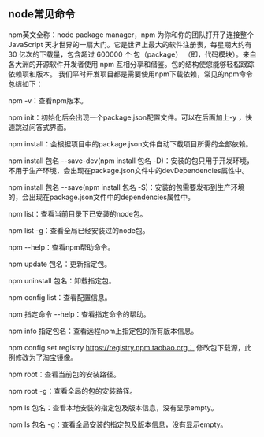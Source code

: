 ## node常见命令

npm英文全称：node package manager，npm 为你和你的团队打开了连接整个 JavaScript 天才世界的一扇大门。它是世界上最大的软件注册表，每星期大约有 30 亿次的下载量，包含超过 600000 个 包（package） （即，代码模块）。来自各大洲的开源软件开发者使用 npm 互相分享和借鉴。包的结构使您能够轻松跟踪依赖项和版本。 我们平时开发项目都是需要使用npm下载依赖，常见的npm命令总结如下：

npm -v：查看npm版本。

npm init：初始化后会出现一个package.json配置文件。可以在后面加上-y ，快速跳过问答式界面。

npm install：会根据项目中的package.json文件自动下载项目所需的全部依赖。

npm install 包名 --save-dev(npm install 包名 -D)：安装的包只用于开发环境，不用于生产环境，会出现在package.json文件中的devDependencies属性中。

npm install 包名 --save(npm install 包名 -S)：安装的包需要发布到生产环境的，会出现在package.json文件中的dependencies属性中。

npm list：查看当前目录下已安装的node包。

npm list -g：查看全局已经安装过的node包。

npm --help：查看npm帮助命令。

npm update 包名：更新指定包。

npm uninstall 包名：卸载指定包。

npm config list：查看配置信息。

npm 指定命令 --help：查看指定命令的帮助。

npm info 指定包名：查看远程npm上指定包的所有版本信息。

npm config set registry https://registry.npm.taobao.org： 修改包下载源，此例修改为了淘宝镜像。

npm root：查看当前包的安装路径。

npm root -g：查看全局的包的安装路径。

npm ls 包名：查看本地安装的指定包及版本信息，没有显示empty。

npm ls 包名 -g：查看全局安装的指定包及版本信息，没有显示empty。